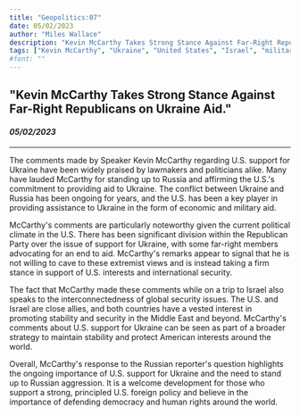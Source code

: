 ```yaml
---
title: "Geopolitics:07"
date: 05/02/2023
author: "Miles Wallace"
description: "Kevin McCarthy Takes Strong Stance Against Far-Right Republicans on Ukraine Aid"
tags: ["Kevin McCarthy", "Ukraine", "United States", "Israel", "military aid", "Russian reporter", ]
#font: ""
---
```

## "Kevin McCarthy Takes Strong Stance Against Far-Right Republicans on Ukraine Aid."
#### _05/02/2023_  
____
The comments made by Speaker Kevin McCarthy regarding U.S. support for Ukraine have been widely praised by lawmakers and politicians alike. Many have lauded McCarthy for standing up to Russia and affirming the U.S.'s commitment to providing aid to Ukraine. The conflict between Ukraine and Russia has been ongoing for years, and the U.S. has been a key player in providing assistance to Ukraine in the form of economic and military aid.

McCarthy's comments are particularly noteworthy given the current political climate in the U.S. There has been significant division within the Republican Party over the issue of support for Ukraine, with some far-right members advocating for an end to aid. McCarthy's remarks appear to signal that he is not willing to cave to these extremist views and is instead taking a firm stance in support of U.S. interests and international security.

The fact that McCarthy made these comments while on a trip to Israel also speaks to the interconnectedness of global security issues. The U.S. and Israel are close allies, and both countries have a vested interest in promoting stability and security in the Middle East and beyond. McCarthy's comments about U.S. support for Ukraine can be seen as part of a broader strategy to maintain stability and protect American interests around the world.

Overall, McCarthy's response to the Russian reporter's question highlights the ongoing importance of U.S. support for Ukraine and the need to stand up to Russian aggression. It is a welcome development for those who support a strong, principled U.S. foreign policy and believe in the importance of defending democracy and human rights around the world.